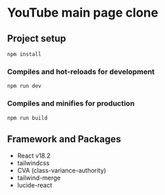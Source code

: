 # YouTube main page clone

## Project setup

```
npm install
```

### Compiles and hot-reloads for development

```
npm run dev
```

### Compiles and minifies for production

```
npm run build
```

## Framework and Packages

- React v18.2
- tailwindcss
- CVA (class-variance-authority)
- tailwind-merge
- lucide-react
